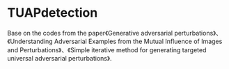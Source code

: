 # TUAPdetection
Base on the codes from the paper《Generative adversarial perturbations》、《Understanding Adversarial Examples from the Mutual Influence of Images and
Perturbations》、《Simple iterative method for generating targeted universal adversarial perturbations》.
